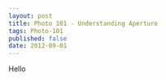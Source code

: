 ```yaml
---
layout: post
title: Photo 101 - Understanding Aperture
tags: Photo-101
published: false
date: 2012-09-01
---
```

<p>Hello</p>
